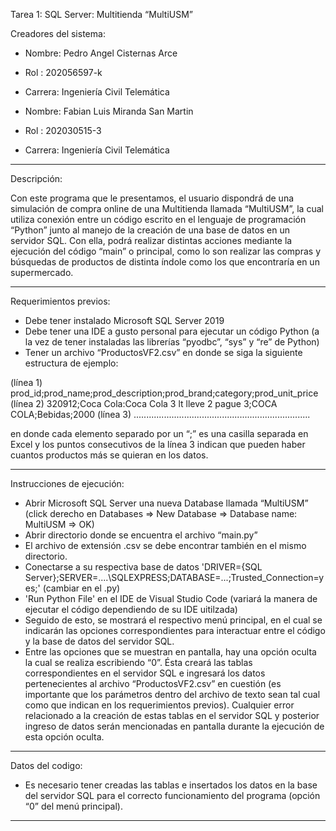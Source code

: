 Tarea 1: SQL Server: Multitienda “MultiUSM”

Creadores del sistema: 

- Nombre: Pedro Angel Cisternas Arce
- Rol : 202056597-k
- Carrera: Ingeniería Civil Telemática 

- Nombre: Fabian Luis Miranda San Martin
- Rol : 202030515-3
- Carrera: Ingeniería Civil Telemática 

--------------------------------------------------------------------------------------------------------------------------------------------------------------------------------------------------------------------------------------------------------------------------------
Descripción:

Con este programa que le presentamos, el usuario dispondrá de una simulación de compra online de una Multitienda llamada “MultiUSM”, la cual utiliza conexión entre un código escrito en el lenguaje de programación “Python” junto al manejo de la creación de una base de datos en un servidor SQL. Con ella, podrá realizar distintas acciones mediante la ejecución del código “main” o principal, como lo son realizar las compras y búsquedas de productos de distinta índole como los que encontraría en un supermercado.

------------------------------------------------------------------------------------------------------------------------------------------------------------------------------------------------------------------------------------------------------------------------------
Requerimientos previos:

- Debe tener instalado Microsoft SQL Server 2019
- Debe tener una IDE a gusto personal para ejecutar un código Python (a la vez de tener instaladas las librerías “pyodbc”, “sys” y “re” de Python)
- Tener un archivo “ProductosVF2.csv” en donde se siga la siguiente estructura de ejemplo:

(línea 1)	prod_id;prod_name;prod_description;prod_brand;category;prod_unit_price
(línea 2)	320912;Coca Cola:Coca Cola 3 lt lleve 2 pague 3;COCA COLA;Bebidas;2000
(línea 3)	......................................................................

en donde cada elemento separado por un “;” es una casilla separada en Excel y los puntos consecutivos de la línea 3 indican que pueden haber cuantos productos más se quieran en los datos.

------------------------------------------------------------------------------------------------------------------------------------------------------------------------------------------------------------------------------------------------------------------------------
Instrucciones de ejecución:

- Abrir Microsoft SQL Server una nueva Database llamada “MultiUSM”
(click derecho en Databases =>  New Database => Database name: MultiUSM => OK)
- Abrir directorio donde se encuentra el archivo “main.py”
- El archivo de extensión .csv se debe encontrar también en el mismo directorio.
- Conectarse a su respectiva base de datos 'DRIVER={SQL Server};SERVER=....\SQLEXPRESS;DATABASE=...;Trusted_Connection=yes;' (cambiar en el .py)
- 'Run Python File' en el IDE de Visual Studio Code (variará la manera de ejecutar el código dependiendo de su IDE uitilzada)
- Seguido de esto, se mostrará el respectivo menú principal, en el cual se indicarán las opciones correspondientes para interactuar entre el código y la base de datos del servidor SQL.
- Entre las opciones que se muestran en pantalla, hay una opción oculta la cual se realiza escribiendo “0”. Ésta creará las tablas correspondientes en el servidor SQL e ingresará los datos pertenecientes al archivo “ProductosVF2.csv” en cuestión (es importante que los parámetros dentro del archivo de texto sean tal cual como que indican en los requerimientos previos). Cualquier error relacionado a la creación de estas tablas en el servidor SQL y posterior ingreso de datos serán mencionadas en pantalla durante la ejecución de esta opción oculta.

------------------------------------------------------------------------------------------------------------------------------------------------------------------------------------------------------------------------------------------------------------------------------
Datos del codigo:
- Es necesario tener creadas las tablas e insertados los datos en la base del servidor SQL para el correcto funcionamiento del programa (opción “0” del menú principal).

-----------------------------------------------------------------------------------------------------------------------------------------------------------------------------------------------------------------------------------------------------------------------

